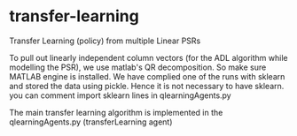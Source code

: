 # transfer-learning
Transfer Learning (policy) from multiple Linear PSRs

To pull out linearly independent column vectors (for the ADL algorithm while modelling the PSR), we use matlab's QR decomposition.
So make sure MATLAB engine is installed.
We have complied one of the runs with sklearn and stored the data using pickle.
Hence it is not necessary to have sklearn. you can comment import sklearn lines in qlearningAgents.py

The main transfer learning algorithm is implemented in the qlearningAgents.py (transferLearning agent)
